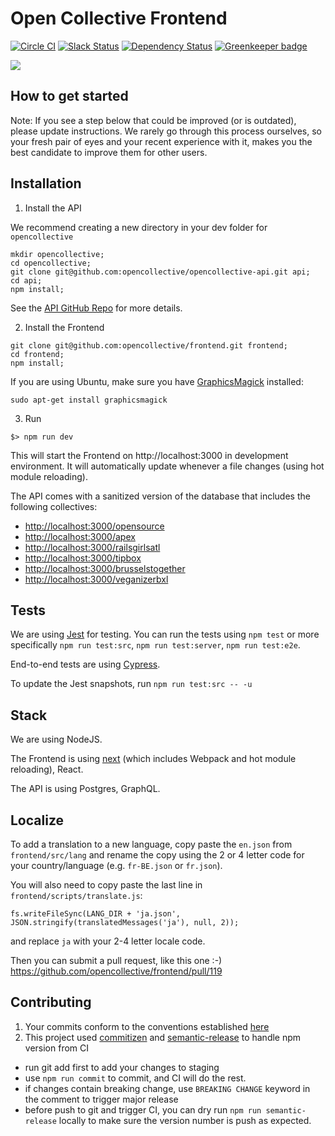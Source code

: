 # Open Collective Frontend

[![Circle CI](https://circleci.com/gh/opencollective/frontend/tree/master.svg?style=shield)](https://circleci.com/gh/opencollective/frontend/tree/master)
[![Slack Status](https://slack.opencollective.org/badge.svg)](https://slack.opencollective.org)
[![Dependency Status](https://david-dm.org/opencollective/frontend/status.svg)](https://david-dm.org/opencollective/frontend)
[![Greenkeeper badge](https://badges.greenkeeper.io/opencollective/frontend.svg)](https://greenkeeper.io/)

![](https://d.pr/i/MOS677+)

## How to get started

Note: If you see a step below that could be improved (or is outdated), please update instructions. We rarely go through this process ourselves, so your fresh pair of eyes and your recent experience with it, makes you the best candidate to improve them for other users.

## Installation

1. Install the API

We recommend creating a new directory in your dev folder for `opencollective`

```
mkdir opencollective;
cd opencollective;
git clone git@github.com:opencollective/opencollective-api.git api;
cd api;
npm install;
```

See the [API GitHub Repo](https://github.com/opencollective/opencollective-api) for more details.

2. Install the Frontend

```
git clone git@github.com:opencollective/frontend.git frontend;
cd frontend;
npm install;
```

If you are using Ubuntu, make sure you have [GraphicsMagick](http://www.graphicsmagick.org) installed:

```
sudo apt-get install graphicsmagick
```

3. Run

```
$> npm run dev
```

This will start the Frontend on http://localhost:3000 in development environment. It will automatically update whenever a file changes (using hot module reloading).

The API comes with a sanitized version of the database that includes the following collectives:
- [http://localhost:3000/opensource](http://localhost:3000/opensource)
- [http://localhost:3000/apex](http://localhost:3000/apex)
- [http://localhost:3000/railsgirlsatl](http://localhost:3000/railsgirlsatl)
- [http://localhost:3000/tipbox](http://localhost:3000/tipbox)
- [http://localhost:3000/brusselstogether](http://localhost:3000/brusselstogether)
- [http://localhost:3000/veganizerbxl](http://localhost:3000/veganizerbxl)

## Tests

We are using [Jest](https://facebook.github.io/jest/) for testing.
You can run the tests using `npm test` or more specifically `npm run test:src`, `npm run test:server`, `npm run test:e2e`.

End-to-end tests are using [Cypress](https://www.cypress.io/). 

To update the Jest snapshots, run `npm run test:src -- -u`

## Stack

We are using NodeJS.

The Frontend is using [next](https://zeit.co/next) (which includes Webpack and hot module reloading), React.

The API is using Postgres, GraphQL.

## Localize

To add a translation to a new language, copy paste the `en.json` from `frontend/src/lang` and rename the copy using the 2 or 4 letter code for your country/language (e.g. `fr-BE.json` or `fr.json`).

You will also need to copy paste the last line in `frontend/scripts/translate.js`:
```
fs.writeFileSync(LANG_DIR + 'ja.json', JSON.stringify(translatedMessages('ja'), null, 2));
```

and replace `ja` with your 2-4 letter locale code.

Then you can submit a pull request, like this one :-)
https://github.com/opencollective/frontend/pull/119

## Contributing

1. Your commits conform to the conventions established [here](https://github.com/conventional-changelog/conventional-changelog-angular/blob/master/convention.md)
2. This project used [commitizen](https://github.com/commitizen/cz-cli) and [semantic-release](https://github.com/semantic-release/semantic-release) to handle npm version from CI
  + run git add first to add your changes to staging
  + use `npm run commit` to commit, and CI will do the rest.
  + if changes contain breaking change, use `BREAKING CHANGE` keyword in the comment to trigger major release
  + before push to git and trigger CI, you can dry run `npm run semantic-release` locally to make sure the version number is push as expected.
